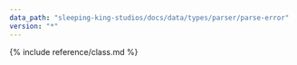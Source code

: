 ```yaml
---
data_path: "sleeping-king-studios/docs/data/types/parser/parse-error"
version: "*"
---
```


{% include reference/class.md %}
